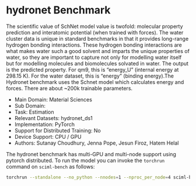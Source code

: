# hydronet Benchmark 

The scientific value of SchNet model value is twofold: molecular property prediction and 
interatomic potential (when trained with forces). The water cluster data is unique in standard
benchmarks in that it provides long-range hydrogen bonding interactions. These hydrogen bonding
interactions are what makes water such a good solvent and imparts the unique properties of
water, so they are important to capture not only for modelling water itself but for modelling
molecules and biomolecules solvated in water. The output is the predicted property. For qm9,
this is “energy_U” (internal energy at 298.15 K). For the water dataset, this is “energy”
(binding energy).The Hydronet benchmark uses the Schnet model which calculates energy and
forces. There are about ~200k trainable parameters.

* Main Domain: Material Sciences
* Sub Domain: 
* Task: Estimation
* Relevant Datasets: hydronet_ds1
* Implementation: PyTorch
* Support for Distributed Training: No
* Device Support: CPU / GPU
* Authors: Sutanay Choudhury, Jenna Pope, Jesun Firoz, Hatem Helal

The hydronet benchmark has multi-GPU and multi-node support using pytorch distributed. To run the model you can invoke the `torchrun` command on `sciml-bench` as follows:

```bash
torchrun --standalone --no_python --nnodes=1 --nproc_per_node=4 sciml-bench run hydronet
```

<!--
The scientific value of SchNet model value is twofold: molecular property prediction and 
interatomic potential (when trained with forces). The water cluster data is unique in standard
benchmarks in that it provides long-range hydrogen bonding interactions. These hydrogen bonding
interactions are what makes water such a good solvent and imparts the unique properties of
water, so they are important to capture not only for modelling water itself but for modelling
molecules and biomolecules solvated in water. The output is the predicted property. For qm9,
this is “energy_U” (internal energy at 298.15 K). For the water dataset, this is “energy”
(binding energy).The Hydronet benchmark uses the Schnet model which calculates energy and
forces. There are about ~200k trainable parameters. The inference operation over the entire
test set be performed by running the "test_set_errors.py" program.

* Main Domain: Material Sciences
* Sub Domain: 
* Task: Estimation
* Relevant Datasets: hydronet_ds1
* Implementation: PyTorch
* Support for Distributed Training: No
* Device Support: CPU / GPU
* Authors: Sutanay Choudhury, Jenna Pope, Jesun Firoz, Hatem Helal
-->
